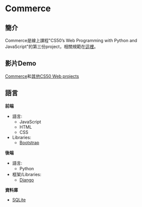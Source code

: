# Commerce
## 簡介
Commerce是線上課程"CS50’s Web Programming with Python and JavaScript"的第三份project，相關規範在[這裡](https://cs50.harvard.edu/web/2020/projects/2/commerce/)。
## 影片Demo
[Commerce](https://www.youtube.com/watch?v=ZZ9gNGl-OLM)和[其他CS50 Web projects](https://www.youtube.com/watch?v=r3aNjHKzp38&list=PLOkl6-MPDzmQWAiiCIYhA_ODP6JqfpGlc)
## 語言
**前端**
- 語言: 
 	* JavaScript
	* HTML
	* CSS
- Libraries:
	* [Bootstrap](https://getbootstrap.com/)

**後端**
- 語言: 
	* Python
- 框架/Libraries:
 	* [Django](https://www.djangoproject.com/)
 
**資料庫**
- [SQLite](https://www.sqlite.org/index.html)
